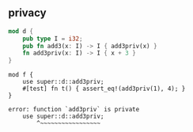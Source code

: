 ## privacy

```rust
mod d {
    pub type I = i32;
	pub fn add3(x: I) -> I { add3priv(x) }
	fn add3priv(x: I) -> I { x + 3 }
}
```

``` {.rust}
mod f {
	use super::d::add3priv;
	#[test] fn t() { assert_eq!(add3priv(1), 4); }
}
```

```shell-session
error: function `add3priv` is private
	use super::d::add3priv;
	    ^~~~~~~~~~~~~~~~~~
```
